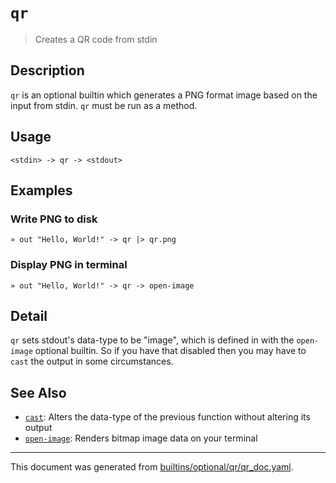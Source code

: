 # `qr`

> Creates a QR code from stdin

## Description

`qr` is an optional builtin which generates a PNG format image based on the
input from stdin. `qr` must be run as a method.

## Usage

```
<stdin> -> qr -> <stdout>
```

## Examples

### Write PNG to disk

```
» out "Hello, World!" -> qr |> qr.png
```

### Display PNG in terminal

```
» out "Hello, World!" -> qr -> open-image
```

## Detail

`qr` sets stdout's data-type to be "image", which is defined in with the
`open-image` optional builtin. So if you have that disabled then you may
have to `cast` the output in some circumstances.

## See Also

* [`cast`](../commands/cast.md):
  Alters the data-type of the previous function without altering its output
* [`open-image`](../commands/open-image.md):
  Renders bitmap image data on your terminal

<hr/>

This document was generated from [builtins/optional/qr/qr_doc.yaml](https://github.com/lmorg/murex/blob/master/builtins/optional/qr/qr_doc.yaml).